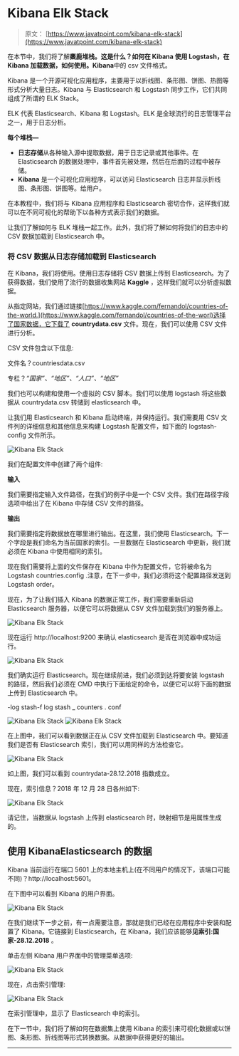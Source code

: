 # Kibana Elk Stack

> 原文： [https://www.javatpoint.com/kibana-elk-stack](https://www.javatpoint.com/kibana-elk-stack)

在本节中，我们将了解**麋鹿堆栈。这是什么？如何在 Kibana 使用 Logstash，在 Kibana 加载数据，如何使用。Kibana**中的 csv 文件格式。

Kibana 是一个开源可视化应用程序，主要用于以折线图、条形图、饼图、热图等形式分析大量日志。Kibana 与 Elasticsearch 和 Logstash 同步工作，它们共同组成了所谓的 ELK Stack。

ELK 代表 Elasticsearch、Kibana 和 Logstash。ELK 是全球流行的日志管理平台之一，用于日志分析。

**每个堆栈—**

*   **日志存储**从各种输入源中提取数据，用于日志记录或其他事件。在 Elasticsearch 的数据处理中，事件首先被处理，然后在后面的过程中被存储。
*   **Kibana** 是一个可视化应用程序，可以访问 Elasticsearch 日志并显示折线图、条形图、饼图等。给用户。

在本教程中，我们将与 Kibana 应用程序和 Elasticsearch 密切合作，这样我们就可以在不同可视化的帮助下以各种方式表示我们的数据。

让我们了解如何与 ELK 堆栈一起工作。此外，我们将了解如何将我们的日志中的 CSV 数据加载到 Elasticsearch 中。

### 将 CSV 数据从日志存储加载到 Elasticsearch

在 Kibana，我们将使用。使用日志存储将 CSV 数据上传到 Elasticsearch。为了获得数据，我们使用了流行的数据收集网站 **Kaggle** ，这样我们就可以分析虚拟数据。

从指定网站，我们通过链接[https://www.kaggle.com/fernandol/countries-of-the-world.](https://www.kaggle.com/fernandol/countries-of-the-worl)选择了国家数据，它下载了 **countrydata.csv** 文件。现在，我们可以使用 CSV 文件进行分析。

CSV 文件包含以下信息:

文件名？countriesdata.csv

专栏？*“国家”、“地区”、“人口”、“地区”*

我们也可以构建和使用一个虚拟的 CSV 脚本。我们可以使用 logstash 将这些数据从 countrydata.csv 转储到 elasticsearch 中。

让我们用 Elasticsearch 和 Kibana 启动终端，并保持运行。我们需要用 CSV 文件列的详细信息和其他信息来构建 Logstash 配置文件，如下面的 logstash-config 文件所示。

![Kibana Elk Stack](img/61c4b3a80678ed0ace9981d7ce989e82.png)

我们在配置文件中创建了两个组件:

**输入**

我们需要指定输入文件路径，在我们的例子中是一个 CSV 文件。我们在路径字段选项中给出了在 Kibana 中存储 CSV 文件的路径。

**输出**

我们需要指定将数据放在哪里进行输出。在这里，我们使用 Elasticsearch。下一个字段是我们命名为当前国家的索引。一旦数据在 Elasticsearch 中更新，我们就必须在 Kibana 中使用相同的索引。

现在我们需要将上面的文件保存在 Kibana 中作为配置文件，它将被命名为 Logstash countries.config .注意，在下一步中，我们必须将这个配置路径发送到 Logstash order。

现在，为了让我们插入 Kibana 的数据正常工作，我们需要重新启动 Elasticsearch 服务器，以便它可以将数据从 CSV 文件加载到我们的服务器上。

![Kibana Elk Stack](img/f77aaab67dce737977c45da97006dea0.png)

现在运行 http://localhost:9200 来确认 elasticsearch 是否在浏览器中成功运行。

![Kibana Elk Stack](img/40fe56794fab7c04c6c52ffbf31a5173.png)

我们确实运行 Elasticsearch。现在继续前进，我们必须到达将要安装 logstash 的路径，然后我们必须在 CMD 中执行下面给定的命令，以便它可以将下面的数据上传到 Elasticsearch 中。

-log stash-f log stash _ counters . conf

![Kibana Elk Stack](img/169b56dc8f0df9c8cb9f996e237b9eb6.png)
![Kibana Elk Stack](img/c8765d9aab529a82be7cc424676f6bd4.png)

在上图中，我们可以看到数据正在从 CSV 文件加载到 Elasticsearch 中。要知道我们是否有 Elasticsearch 索引，我们可以用同样的方法检查它。

![Kibana Elk Stack](img/40cfcf28d95abf9ea8e66d4dd94b2154.png)

如上图，我们可以看到 countrydata-28.12.2018 指数成立。

现在，索引信息？2018 年 12 月 28 日各州如下:

![Kibana Elk Stack](img/96ae765d4842035170ad42bdd1a842e9.png)

请记住，当数据从 logstash 上传到 elasticsearch 时，映射细节是用属性生成的。

## 使用 KibanaElasticsearch 的数据

Kibana 当前运行在端口 5601 上的本地主机上(在不同用户的情况下，该端口可能不同)？http://localhost:5601。

在下图中可以看到 Kibana 的用户界面。

![Kibana Elk Stack](img/d79383bc0c8329368d644666c14a1d49.png)

在我们继续下一步之前，有一点需要注意，那就是我们已经在应用程序中安装和配置了 Kibana。它链接到 Elasticsearch，在 Kibana，我们应该能够**见索引:国家-28.12.2018** 。

单击左侧 Kibana 用户界面中的管理菜单选项:

![Kibana Elk Stack](img/3fa80a99072f6ef0f00fa518cdb94b41.png)

现在，点击索引管理:

![Kibana Elk Stack](img/0151a93675dcadaac787818d2cd2e06f.png)

在索引管理中，显示了 Elasticsearch 中的索引。

在下一节中，我们将了解如何在数据集上使用 Kibana 的索引来可视化数据或以饼图、条形图、折线图等形式转换数据。从数据中获得更好的输出。

* * *